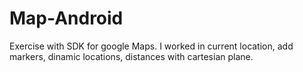 # Map-Android
Exercise with SDK for google Maps. I worked in current location, add markers, dinamic locations, distances with cartesian plane.
